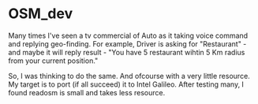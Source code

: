 # OSM_dev
Many times I've seen a tv commercial of Auto as it taking voice command and replying geo-finding. For example, Driver 
is asking for "Restaurant" - and maybe it will reply result - 
"You have 5 restaurant wihtin 5 Km radius from your current position."

So, I was thinking to do the same. And ofcourse with a very little resource. My target is to port (if all succeed) it to 
Intel Galileo. After testing many, I found readosm is small and takes less resource.

